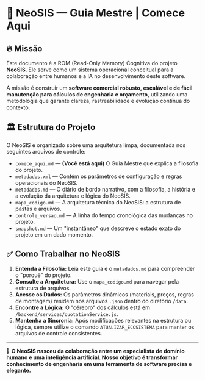 # 🚀 NeoSIS — Guia Mestre | Comece Aqui

## 🔥 Missão
Este documento é a ROM (Read-Only Memory) Cognitiva do projeto **NeoSIS**. Ele serve como um sistema operacional conceitual para a colaboração entre humanos e a IA no desenvolvimento deste software.

A missão é construir um **software comercial robusto, escalável e de fácil manutenção para cálculos de engenharia e orçamento**, utilizando uma metodologia que garante clareza, rastreabilidade e evolução contínua do contexto.

## 🏛 Estrutura do Projeto
O NeoSIS é organizado sobre uma arquitetura limpa, documentada nos seguintes arquivos de controle:

- `comece_aqui.md` — **(Você está aqui)** O Guia Mestre que explica a filosofia do projeto.
- `metadados.xml` — Contém os parâmetros de configuração e regras operacionais do NeoSIS.
- `metadados.md` — O diário de bordo narrativo, com a filosofia, a história e a evolução da arquitetura e lógica do NeoSIS.
- `mapa_codigo.md` — A arquitetura técnica do NeoSIS: a estrutura de pastas e arquivos.
- `controle_versao.md` — A linha do tempo cronológica das mudanças no projeto.
- `snapshot.md` — Um "instantâneo" que descreve o estado exato do projeto em um dado momento.

## ✅ Como Trabalhar no NeoSIS
1.  **Entenda a Filosofia:** Leia este guia e o `metadados.md` para compreender o "porquê" do projeto.
2.  **Consulte a Arquitetura:** Use o `mapa_codigo.md` para navegar pela estrutura de arquivos.
3.  **Acesse os Dados:** Os parâmetros dinâmicos (materiais, preços, regras de montagem) residem nos arquivos `.json` dentro do diretório `/data`.
4.  **Encontre a Lógica:** O "cérebro" dos cálculos está em `/backend/services/quotationService.js`.
5.  **Mantenha a Sincronia:** Após modificações relevantes na estrutura ou lógica, sempre utilize o comando `ATUALIZAR_ECOSISTEMA` para manter os arquivos de controle consistentes.

---

👾 **O NeoSIS nasceu da colaboração entre um especialista de domínio humano e uma inteligência artificial. Nosso objetivo é transformar conhecimento de engenharia em uma ferramenta de software precisa e elegante.**